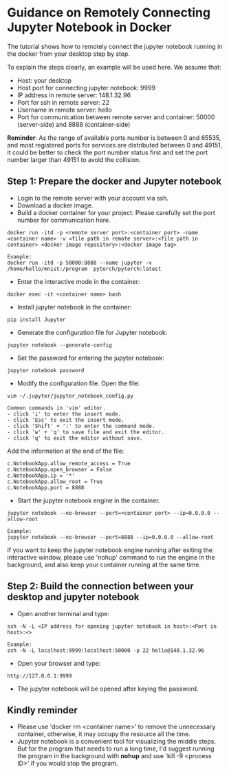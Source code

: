# Guidance on Remotely Connecting Jupyter Notebook in Docker
The tutorial shows how to remotely connect the jupyter notebook running in the docker from your desktop step by step.

To explain the steps clearly, an example will be used here. We assume that:
- Host: your desktop
- Host port for connecting jupyter notebook: 9999
- IP address in remote server: 148.1.32.96
- Port for ssh in remote server: 22
- Username in remote server: hello
- Port for communication between remote server and container: 50000 (server-side) and 8888 (container-side)

**Reminder**: As the range of available ports number is between 0 and 65535, and most registered ports for services are distributed between 0 and 49151, it could be better to check the port number status first and set the port number larger than 49151 to avoid the collision. 

## Step 1: Prepare the docker and Jupyter notebook
- Login to the remote server with your account via ssh.
- Download a docker image.
- Build a docker container for your project. Please carefully set the port number for communication here.
```
docker run -itd -p <remote server port>:<container port> -name <container name> -v <file path in remote server>:<file path in container> <docker image repository>:<docker image tag>

Example:
docker run -itd -p 50000:8888 --name jupyter -v /home/hello/mnist:/program  pytorch/pytorch:latest
```
- Enter the interactive mode in the container:
```
docker exec -it <container name> bash
```
- Install jupyter notebook in the container:
```
pip install Jupyter
```
- Generate the configuration file for Jupyter notebook:
```
jupyter notebook --generate-config
```
- Set the password for entering the jupyter notebook:
```
jupyter notebook password
```
- Modify the configuration file. Open the file:
```
vim ~/.jupyter/jupyter_notebook_config.py
```
``` 
Common commands in 'vim' editor.
- click 'i' to enter the insert mode.
- click 'Esc' to exit the insert mode.
- click 'Shift' + ':' to enter the command mode.
- click 'w' + 'q' to save file and exit the editor.
- click 'q' to exit the editor without save.
```
Add the information at the end of the file:
```
c.NotebookApp.allow_remote_access = True
c.NotebookApp.open_browser = False
c.NotebookApp.ip = '*'
c.NotebookApp.allow_root = True
c.NotebookApp.port = 8888
```
- Start the jupyter notebook engine in the container.
```
jupyter notebook --no-browser --port=<container port> --ip=0.0.0.0 --allow-root

Example:
jupyter notebook --no-browser --port=8888 --ip=0.0.0.0 --allow-root
```
If you want to keep the jupyter notebook engine running after exiting the interactive window, please use 'nohup' command to run the engine in the background, and also keep your container running at the same time.

## Step 2: Build the connection between your desktop and jupyter notebook
- Open another terminal and type:
```
ssh -N -L <IP address for opening jupyter notebook in host>:<Port in host>:<>

Example:
ssh -N -L localhost:9999:localhost:50000 -p 22 hello@148.1.32.96
```
- Open your browser and type:
```
http://127.0.0.1:9999
```
- The jupyter notebook will be opened after keying the password.

## Kindly reminder
- Please use 'docker rm \<container name\>' to remove the unnecessary container, otherwise, it may occupy the resource all the time.
- Jupyter notebook is a convenient tool for visualizing the middle steps. But for the program that needs to run a long time, I'd suggest running the program in the background with **nohup** and use 'kill -9 \<process ID\>' if you would stop the program.
